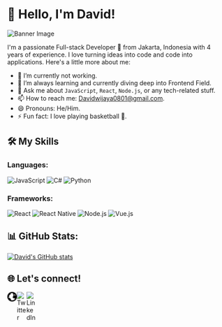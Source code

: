 # 👋 Hello, I'm David! 

![Banner Image](https://drive.google.com/file/d/1I36i1vrMbz99HUBGptZRjkTVvBlpuhi8/view?usp=sharing)

I'm a passionate Full-stack Developer 🚀 from Jakarta, Indonesia with 4 years of experience. I love turning ideas into code and code into applications. Here's a little more about me:

- 🔭 I’m currently not working.
- 🌱 I’m always learning and currently diving deep into Frontend Field.
- 💬 Ask me about `JavaScript`, `React`, `Node.js`, or any tech-related stuff.
- 📫 How to reach me: [Davidwijaya0801@gmail.com](mailto:Davidwijaya0801@gmail.com).
- 😄 Pronouns: He/Him.
- ⚡ Fun fact: I love playing basketball 🏀.

## 🛠️ My Skills 

### Languages:
![JavaScript](https://img.shields.io/badge/-JavaScript-black?style=flat-square&logo=javascript)
![C#](https://img.shields.io/badge/-C%23-black?style=flat-square&logo=c-sharp)
![Python](https://img.shields.io/badge/-Python-black?style=flat-square&logo=Python)

### Frameworks:
![React](https://img.shields.io/badge/-React-black?style=flat-square&logo=react)
![React Native](https://img.shields.io/badge/-React_Native-black?style=flat-square&logo=react)
![Node.js](https://img.shields.io/badge/-Node.js-black?style=flat-square&logo=node.js)
![Vue.js](https://img.shields.io/badge/-Vue.js-black?style=flat-square&logo=vue.js)

## 📊 GitHub Stats:

[![David's GitHub stats](https://github-readme-stats.vercel.app/api?username=davidwijaya09&show_icons=true)](https://github.com/davidwijaya09)

## 🌐 Let's connect!
[<img align="left" alt="David's Website" width="22px" src="https://raw.githubusercontent.com/iconic/open-iconic/master/svg/globe.svg" />][website]
[<img align="left" alt="Twitter" width="22px" src="https://raw.githubusercontent.com/johan/svg-cleanups/master/logos/twitter.svg" />][twitter]
[<img align="left" alt="LinkedIn" width="22px" src="https://raw.githubusercontent.com/johan/svg-cleanups/master/logos/linkedin.svg" />][linkedin]

[website]: https://web.davidwijaya.tech/
[twitter]: https://twitter.com/davidwijaya09
[linkedin]: https://linkedin.com/in/davidwijaya09
